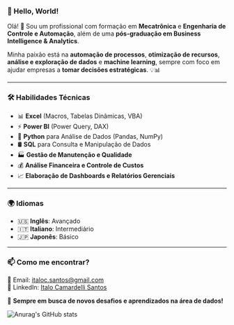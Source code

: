 ### 🚀 Hello, World!

Olá! 👋 Sou um profissional com formação em **Mecatrônica** e **Engenharia de Controle e Automação**, além de uma **pós-graduação em Business Intelligence & Analytics**.  

Minha paixão está na **automação de processos**, **otimização de recursos**, **análise e exploração de dados** e **machine learning**, sempre com foco em ajudar empresas a **tomar decisões estratégicas**. 💡📊  

---  

### 🛠️ **Habilidades Técnicas**  

- 📊 **Excel** (Macros, Tabelas Dinâmicas, VBA)  
- ⚡ **Power BI** (Power Query, DAX)  
- 🐍 **Python** para Análise de Dados (Pandas, NumPy)  
- 🛢️ **SQL** para Consulta e Manipulação de Dados  
- 🏭 **Gestão de Manutenção e Qualidade**  
- 💰 **Análise Financeira e Controle de Custos**  
- 📈 **Elaboração de Dashboards e Relatórios Gerenciais**  

---  

### 🌍 **Idiomas**  

- 🇺🇸 **Inglês**: Avançado  
- 🇮🇹 **Italiano**: Intermediário  
- 🇯🇵 **Japonês**: Básico  

---  

### 📫 **Como me encontrar?**  

📧 Email: [italoc.santos@gmail.com](mailto:italoc.santos@gmail.com)  
🔗 LinkedIn: [Italo Camardelli Santos](https://www.linkedin.com/in/italocamardelli)

🚀 **Sempre em busca de novos desafios e aprendizados na área de dados!**  

![Anurag's GitHub stats](https://github-readme-stats.vercel.app/api?username=icamardelli&show_icons=true&theme=chartreuse-dark)

